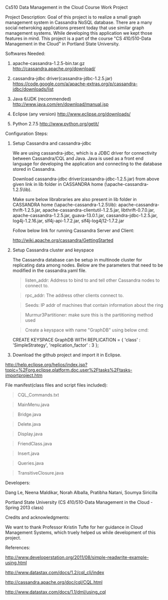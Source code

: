 Cs510 Data Management in the Cloud Course Work Project

Project Description: 
Goal of this project is to realize a small graph management system in Cassandra NoSQL database. 
There are a many social netwroking applications present today that use similar graph management systems. While developing this application we kept those features in mind.
This project is a part of the course "CS 410/510-Data Management in the Cloud" in Portland State University.


Softwares Needed:

1. apache-cassandra-1.2.5-bin.tar.gz
http://cassandra.apache.org/download/

2. cassandra-jdbc driver(cassandra-jdbc-1.2.5.jar)
https://code.google.com/a/apache-extras.org/p/cassandra-jdbc/downloads/list

3. Java 6/JDK (recommended)
http://www.java.com/en/download/manual.jsp

4. Eclipse (any version)
http://www.eclipse.org/downloads/

5. Python 2.7.5
http://www.python.org/getit/


Configuration Steps:

1. Setup  Cassandra and cassandra-jdbc

   We are using cassandra-jdbc, which is a JDBC driver for connectivity between Cassandra/CQL and Java.
   Java is used as a front end language for developing the application and connecting to the database stored in Cassandra.

   Download cassandra-jdbc driver(cassandra-jdbc-1.2.5.jar) from above given link in lib folder in CASSANDRA home (\apache-cassandra-1.2.5\lib).

   Make sure below librabraries are also present in lib folder in CASSANDRA home (\apache-cassandra-1.2.5\lib):
   apache-cassandra-thrift-1.2.5.jar, 
   apache-cassandra-clientutil-1.2.5.jar, 
   libthrift-0.7.0.jar, 
   apache-cassandra-1.2.5.jar, 
   guava-13.0.1.jar, 
   cassandra-jdbc-1.2.5.jar, 
   log4j-1.2.16.jar, 
   slf4j-api-1.7.2.jar, 
   slf4j-log4j12-1.7.2.jar

   Follow below link for running Cassandra Server and Client:

   http://wiki.apache.org/cassandra/GettingStarted

2. Setup Cassandra cluster and keyspace
   
   The Cassandra database can be setup in multinode cluster for replicating data among nodes. Below are the parameters that need to be modified in the cassandra.yaml file.
   
   > listen_addr: Address to bind to and tell other Cassandra nodes to connect to.

   > rpc_addr: The address other clients connect to.

   > Seeds: IP addr of machines that contain information about the ring

   > Murmur3Partitioner: make sure this is the partitioning method used
   
   > Create a keyspace with name "GraphDB" using below cmd:
   
      CREATE KEYSPACE GraphDB
      WITH REPLICATION = { 'class' : 'SimpleStrategy', 'replication_factor' : 3 }; 

3. Download the github project and import it in Eclipse.

http://help.eclipse.org/helios/index.jsp?topic=%2Forg.eclipse.platform.doc.user%2Ftasks%2Ftasks-importproject.htm


File manifest(class files and script files included):

   > CQL_Commands.txt
   
   > MainMenu.java

   > Bridge.java

   > Delete.java

   > Display.java

   > FriendClass.java

   > Insert.java

   > Queries.java

   > TransitiveClosure.java


Developers:

Dang Le, Neena Maldikar, Norah Alballa, Pratibha Natani, Soumya Siricilla

Portland State University (CS 410/510-Data Management in the Cloud  - Spring 2013 class)

Credits and acknowledgments:

We want to thank Professor Kristin Tufte for her guidance in Cloud Management Systems, which truely helped us while development of this project.

References:

http://www.developerstation.org/2011/08/simple-readwrite-example-using.html

http://www.datastax.com/docs/1.2/cql_cli/index

http://cassandra.apache.org/doc/cql/CQL.html

http://www.datastax.com/docs/1.1/dml/using_cql
